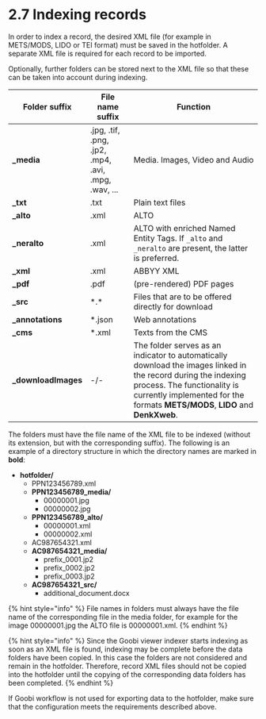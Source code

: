 # 2.7 Indexing records

In order to index a record, the desired XML file (for example in METS/MODS, LIDO or TEI format) must be saved in the hotfolder. A separate XML file is required for each record to be imported.&#x20;

Optionally, further folders can be stored next to the XML file so that these can be taken into account during indexing.

| Folder suffix        | File name suffix                                    | Function                                                                                                                                                                                                                      |
| -------------------- | --------------------------------------------------- | ----------------------------------------------------------------------------------------------------------------------------------------------------------------------------------------------------------------------------- |
| **\_media**          | .jpg, .tif, .png, .jp2, .mp4, .avi, .mpg, .wav, ... | Media. Images, Video and Audio                                                                                                                                                                                                |
| **\_txt**            | .txt                                                | Plain text files                                                                                                                                                                                                              |
| **\_alto**           | .xml                                                | ALTO                                                                                                                                                                                                                          |
| **\_neralto**        | .xml                                                | ALTO with enriched Named Entity Tags. If `_alto` and `_neralto` are present, the latter is preferred.                                                                                                                         |
| **\_xml**            | .xml                                                | ABBYY XML                                                                                                                                                                                                                     |
| **\_pdf**            | .pdf                                                | (pre-rendered) PDF pages                                                                                                                                                                                                      |
| **\_src**            | \*.\*                                               | Files that are to be offered directly for download                                                                                                                                                                            |
| **\_annotations**    | \*.json                                             | Web annotations                                                                                                                                                                                                               |
| **\_cms**            | \*.xml                                              | Texts from the CMS                                                                                                                                                                                                            |
| **\_downloadImages** | -/-                                                 | The folder serves as an indicator to automatically download the images linked in the record during the indexing process. The functionality is currently implemented for the formats **METS/MODS**, **LIDO** and **DenkXweb**. |

The folders must have the file name of the XML file to be indexed (without its extension, but with the corresponding suffix). The following is an example of a directory structure in which the directory names are marked in **bold**:

* **hotfolder/**
  * PPN123456789.xml
  * **PPN123456789\_media/**
    * 00000001.jpg
    * 00000002.jpg
  * **PPN123456789\_alto/**
    * 00000001.xml
    * 00000002.xml
  * AC987654321.xml
  * **AC987654321\_media/**
    * prefix\_0001.jp2
    * prefix\_0002.jp2
    * prefix\_0003.jp2
  * **AC987654321\_src/**
    * additional\_document.docx

{% hint style="info" %}
File names in folders must always have the file name of the corresponding file in the media folder, for example for the image 00000001.jpg the ALTO file is 00000001.xml.
{% endhint %}

{% hint style="info" %}
Since the Goobi viewer indexer starts indexing as soon as an XML file is found, indexing may be complete before the data folders have been copied. In this case the folders are not considered and remain in the hotfolder. Therefore, record XML files should not be copied into the hotfolder until the copying of the corresponding data folders has been completed.
{% endhint %}

If Goobi workflow is not used for exporting data to the hotfolder, make sure that the configuration meets the requirements described above.
